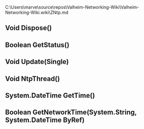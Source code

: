 C:\Users\marve\source\repos\Valheim-Networking-Wiki\Valheim-Networking-Wiki.wiki\ZNtp.md

## Void Dispose()

## Boolean GetStatus()

## Void Update(Single)

## Void NtpThread()

## System.DateTime GetTime()

## Boolean GetNetworkTime(System.String, System.DateTime ByRef)